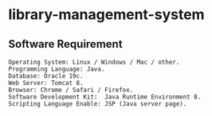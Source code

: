 # library-management-system

## Software Requirement
    Operating System: Linux / Windows / Mac / other.
    Programming Language: Java.
    Database: Oracle 19c.
    Web Server: Tomcat 8.
    Browser: Chrome / Safari / Firefox.
    Software Development Kit:  Java Runtime Environment 8.
    Scripting Language Enable: JSP (Java server page).
